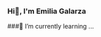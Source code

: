 ### Hi👋, I'm Emilia Galarza

###🌱 I’m currently learning ...

<img src="https://github-readme-stats.vercel.app/api?username=Emi1213&show_icons=true&theme=tokyonight" alt=""/>
<!--
**Emi1213/Emi1213** is a ✨ _special_ ✨ repository because its `README.md` (this file) appears on your GitHub profile.

Here are some ideas to get you started:

- 🔭 I’m currently working on ...
🌱 I’m currently learning ...
- 👯 I’m looking to collaborate on ...
- 🤔 I’m looking for help with ...
- 💬 Ask me about ...
- 📫 How to reach me: ...
- 😄 Pronouns: ...
- ⚡ Fun fact: ...
-->
